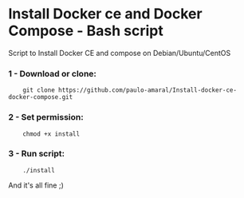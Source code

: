 # Install Docker ce and Docker Compose - Bash script
Script to Install Docker CE and compose on Debian/Ubuntu/CentOS

### 1 - Download or clone:
        git clone https://github.com/paulo-amaral/Install-docker-ce-docker-compose.git

### 2 - Set permission:
        chmod +x install

### 3 - Run script:
        ./install


And it's all fine ;)
        

